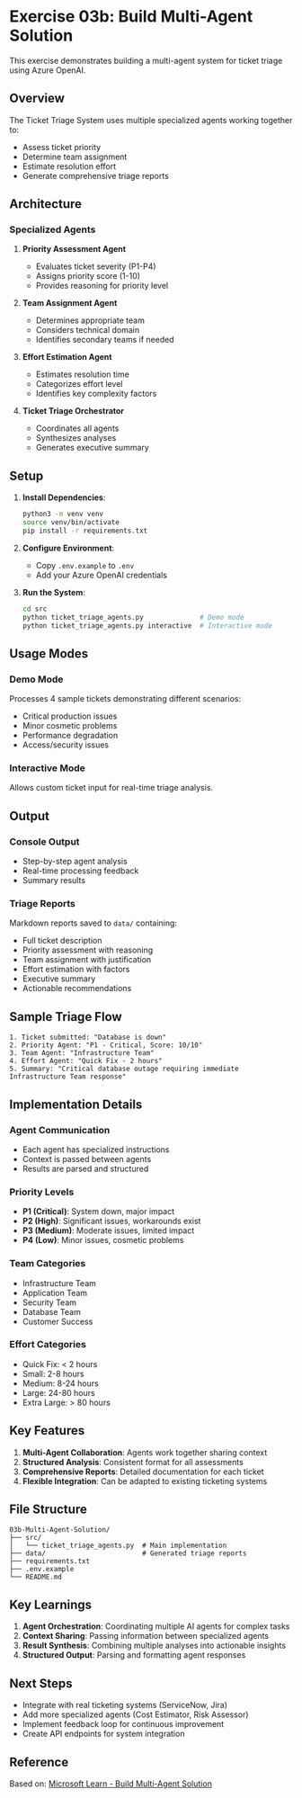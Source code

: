 # Exercise 03b: Build Multi-Agent Solution

This exercise demonstrates building a multi-agent system for ticket triage using Azure OpenAI.

## Overview

The Ticket Triage System uses multiple specialized agents working together to:
- Assess ticket priority
- Determine team assignment
- Estimate resolution effort
- Generate comprehensive triage reports

## Architecture

### Specialized Agents

1. **Priority Assessment Agent**
   - Evaluates ticket severity (P1-P4)
   - Assigns priority score (1-10)
   - Provides reasoning for priority level

2. **Team Assignment Agent**
   - Determines appropriate team
   - Considers technical domain
   - Identifies secondary teams if needed

3. **Effort Estimation Agent**
   - Estimates resolution time
   - Categorizes effort level
   - Identifies key complexity factors

4. **Ticket Triage Orchestrator**
   - Coordinates all agents
   - Synthesizes analyses
   - Generates executive summary

## Setup

1. **Install Dependencies**:
   ```bash
   python3 -m venv venv
   source venv/bin/activate
   pip install -r requirements.txt
   ```

2. **Configure Environment**:
   - Copy `.env.example` to `.env`
   - Add your Azure OpenAI credentials

3. **Run the System**:
   ```bash
   cd src
   python ticket_triage_agents.py              # Demo mode
   python ticket_triage_agents.py interactive  # Interactive mode
   ```

## Usage Modes

### Demo Mode
Processes 4 sample tickets demonstrating different scenarios:
- Critical production issues
- Minor cosmetic problems
- Performance degradation
- Access/security issues

### Interactive Mode
Allows custom ticket input for real-time triage analysis.

## Output

### Console Output
- Step-by-step agent analysis
- Real-time processing feedback
- Summary results

### Triage Reports
Markdown reports saved to `data/` containing:
- Full ticket description
- Priority assessment with reasoning
- Team assignment with justification
- Effort estimation with factors
- Executive summary
- Actionable recommendations

## Sample Triage Flow

```
1. Ticket submitted: "Database is down"
2. Priority Agent: "P1 - Critical, Score: 10/10"
3. Team Agent: "Infrastructure Team"
4. Effort Agent: "Quick Fix - 2 hours"
5. Summary: "Critical database outage requiring immediate Infrastructure Team response"
```

## Implementation Details

### Agent Communication
- Each agent has specialized instructions
- Context is passed between agents
- Results are parsed and structured

### Priority Levels
- **P1 (Critical)**: System down, major impact
- **P2 (High)**: Significant issues, workarounds exist
- **P3 (Medium)**: Moderate issues, limited impact
- **P4 (Low)**: Minor issues, cosmetic problems

### Team Categories
- Infrastructure Team
- Application Team
- Security Team
- Database Team
- Customer Success

### Effort Categories
- Quick Fix: < 2 hours
- Small: 2-8 hours
- Medium: 8-24 hours
- Large: 24-80 hours
- Extra Large: > 80 hours

## Key Features

1. **Multi-Agent Collaboration**: Agents work together sharing context
2. **Structured Analysis**: Consistent format for all assessments
3. **Comprehensive Reports**: Detailed documentation for each ticket
4. **Flexible Integration**: Can be adapted to existing ticketing systems

## File Structure
```
03b-Multi-Agent-Solution/
├── src/
│   └── ticket_triage_agents.py  # Main implementation
├── data/                        # Generated triage reports
├── requirements.txt
├── .env.example
└── README.md
```

## Key Learnings

1. **Agent Orchestration**: Coordinating multiple AI agents for complex tasks
2. **Context Sharing**: Passing information between specialized agents
3. **Result Synthesis**: Combining multiple analyses into actionable insights
4. **Structured Output**: Parsing and formatting agent responses

## Next Steps

- Integrate with real ticketing systems (ServiceNow, Jira)
- Add more specialized agents (Cost Estimator, Risk Assessor)
- Implement feedback loop for continuous improvement
- Create API endpoints for system integration

## Reference

Based on: [Microsoft Learn - Build Multi-Agent Solution](https://microsoftlearning.github.io/mslearn-ai-agents/Instructions/03b-build-multi-agent-solution.html)